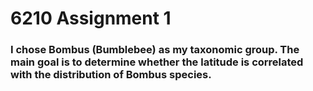 # 6210 Assignment 1

### I chose Bombus (Bumblebee) as my taxonomic group. The main goal is to determine whether the latitude is correlated with the distribution of Bombus species.
